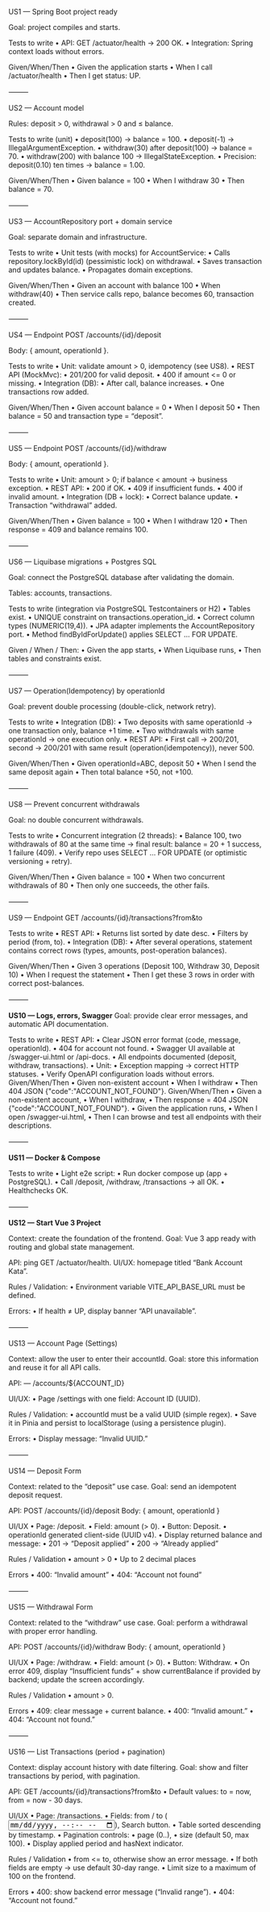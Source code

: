 
US1 — Spring Boot project ready

Goal: project compiles and starts.

Tests to write
	•	API: GET /actuator/health → 200 OK.
	•	Integration: Spring context loads without errors.

Given/When/Then
	•	Given the application starts
	•	When I call /actuator/health
	•	Then I get status: UP.

⸻

US2 — Account model

Rules: deposit > 0, withdrawal > 0 and ≤ balance.

Tests to write (unit)
	•	deposit(100) → balance = 100.
	•	deposit(-1) → IllegalArgumentException.
	•	withdraw(30) after deposit(100) → balance = 70.
	•	withdraw(200) with balance 100 → IllegalStateException.
	•	Precision: deposit(0.10) ten times → balance = 1.00.

Given/When/Then
	•	Given balance = 100
	•	When I withdraw 30
	•	Then balance = 70.

⸻


US3 — AccountRepository port + domain service

Goal: separate domain and infrastructure.

Tests to write
	•	Unit tests (with mocks) for AccountService:
	•	Calls repository.lockById(id) (pessimistic lock) on withdrawal.
	•	Saves transaction and updates balance.
	•	Propagates domain exceptions.

Given/When/Then
	•	Given an account with balance 100
	•	When withdraw(40)
	•	Then service calls repo, balance becomes 60, transaction created.

⸻

US4 — Endpoint POST /accounts/{id}/deposit

Body: { amount, operationId }.

Tests to write
	•	Unit: validate amount > 0, idempotency (see US8).
	•	REST API (MockMvc):
	•	201/200 for valid deposit.
	•	400 if amount <= 0 or missing.
	•	Integration (DB):
	•	After call, balance increases.
	•	One transactions row added.

Given/When/Then
	•	Given account balance = 0
	•	When I deposit 50
	•	Then balance = 50 and transaction type = “deposit”.

⸻

US5 — Endpoint POST /accounts/{id}/withdraw

Body: { amount, operationId }.

Tests to write
	•	Unit: amount > 0; if balance < amount → business exception.
	•	REST API:
	•	200 if OK.
	•	409 if insufficient funds.
	•	400 if invalid amount.
	•	Integration (DB + lock):
	•	Correct balance update.
	•	Transaction “withdrawal” added.

Given/When/Then
	•	Given balance = 100
	•	When I withdraw 120
	•	Then response = 409 and balance remains 100.

⸻

US6 — Liquibase migrations + Postgres SQL

Goal: connect the PostgreSQL database after validating the domain.

Tables: accounts, transactions.

Tests to write (integration via PostgreSQL Testcontainers or H2)
	•	Tables exist.
	•	UNIQUE constraint on transactions.operation_id.
	•	Correct column types (NUMERIC(19,4)).
	•	JPA adapter implements the AccountRepository port.
	•	Method findByIdForUpdate() applies SELECT … FOR UPDATE.

Given / When / Then:
	•	Given the app starts,
	•	When Liquibase runs,
	•	Then tables and constraints exist.

⸻

US7 — Operation(Idempotency) by operationId

Goal: prevent double processing (double-click, network retry).

Tests to write
	•	Integration (DB):
	•	Two deposits with same operationId → one transaction only, balance +1 time.
	•	Two withdrawals with same operationId → one execution only.
	•	REST API:
	•	First call → 200/201, second → 200/201 with same result (operation(idempotency)), never 500.

Given/When/Then
	•	Given operationId=ABC, deposit 50
	•	When I send the same deposit again
	•	Then total balance +50, not +100.

⸻

US8 — Prevent concurrent withdrawals

Goal: no double concurrent withdrawals.

Tests to write
	•	Concurrent integration (2 threads):
	•	Balance 100, two withdrawals of 80 at the same time → final result: balance = 20 + 1 success, 1 failure (409).
	•	Verify repo uses SELECT … FOR UPDATE (or optimistic versioning + retry).

Given/When/Then
	•	Given balance = 100
	•	When two concurrent withdrawals of 80
	•	Then only one succeeds, the other fails.

⸻

US9 — Endpoint GET /accounts/{id}/transactions?from&to

Tests to write
	•	REST API:
	•	Returns list sorted by date desc.
	•	Filters by period (from, to).
	•	Integration (DB):
	•	After several operations, statement contains correct rows (types, amounts, post-operation balances).

Given/When/Then
	•	Given 3 operations (Deposit 100, Withdraw 30, Deposit 10)
	•	When I request the statement
	•	Then I get these 3 rows in order with correct post-balances.

⸻

**US10 — Logs, errors, Swagger**
Goal: provide clear error messages, and automatic API documentation.

Tests to write
	•	REST API:
		•	Clear JSON error format (code, message, operationId).
		•	404 for account not found.
		•	Swagger UI available at /swagger-ui.html or /api-docs.
		•	All endpoints documented (deposit, withdraw, transactions).
	•	Unit:
		•	Exception mapping → correct HTTP statuses.
		•	Verify OpenAPI configuration loads without errors.
Given/When/Then
	•	Given non-existent account
	•	When I withdraw
	•	Then 404 JSON {"code":"ACCOUNT_NOT_FOUND"}.
	Given/When/Then
	•	Given a non-existent account,
	•	When I withdraw,
	•	Then response = 404 JSON {"code":"ACCOUNT_NOT_FOUND"}.
	•	Given the application runs,
	•	When I open /swagger-ui.html,
	•	Then I can browse and test all endpoints with their descriptions.

⸻

**US11 — Docker & Compose**

Tests to write
	•	Light e2e script:
	•	Run docker compose up (app + PostgreSQL).
	•	Call /deposit, /withdraw, /transactions → all OK.
	•	Healthchecks OK.

⸻

**US12  —  Start Vue 3 Project**

Context: create the foundation of the frontend.
Goal: Vue 3 app ready with routing and global state management.

API: ping GET /actuator/health.
UI/UX: homepage titled “Bank Account Kata”.

Rules / Validation:
	•	Environment variable VITE_API_BASE_URL must be defined.

Errors:
	•	If health ≠ UP, display banner “API unavailable”.

⸻

US13 — Account Page (Settings)

Context: allow the user to enter their accountId.
Goal: store this information and reuse it for all API calls.

API: — /accounts/${ACCOUNT_ID}

UI/UX:
	•	Page /settings with one field: Account ID (UUID).

Rules / Validation:
	•	accountId must be a valid UUID (simple regex).
	•	Save it in Pinia and persist to localStorage (using a persistence plugin).

Errors:
	•	Display message: “Invalid UUID.”

⸻

US14 — Deposit Form

Context: related to the “deposit” use case.
Goal: send an idempotent deposit request.

API: POST /accounts/{id}/deposit
Body: { amount, operationId }

UI/UX
	•	Page: /deposit.
	•	Field: amount (> 0).
	•	Button: Deposit.
	•	operationId generated client-side (UUID v4).
	•	Display returned balance and message:
	•	201 → “Deposit applied”
	•	200 → “Already applied”

Rules / Validation
	•	amount > 0
	•	Up to 2 decimal places

Errors
	•	400: “Invalid amount”
	•	404: “Account not found”

⸻

US15 — Withdrawal Form

Context: related to the “withdraw” use case.
Goal: perform a withdrawal with proper error handling.

API: POST /accounts/{id}/withdraw
Body: { amount, operationId }

UI/UX
	•	Page: /withdraw.
	•	Field: amount (> 0).
	•	Button: Withdraw.
	•	On error 409, display “Insufficient funds” + show currentBalance if provided by backend; update the screen accordingly.

Rules / Validation
	•	amount > 0.

Errors
	•	409: clear message + current balance.
	•	400: “Invalid amount.”
	•	404: “Account not found.”

⸻

US16 — List Transactions (period + pagination)

Context: display account history with date filtering.
Goal: show and filter transactions by period, with pagination.

API:
GET /accounts/{id}/transactions?from&to
	•	Default values: to = now, from = now - 30 days.

UI/UX
	•	Page: /transactions.
	•	Fields: from / to (<input type="datetime-local">), Search button.
	•	Table sorted descending by timestamp.
	•	Pagination controls:
	•	page (0..),
	•	size (default 50, max 100).
	•	Display applied period and hasNext indicator.

Rules / Validation
	•	from <= to, otherwise show an error message.
	•	If both fields are empty → use default 30-day range.
	•	Limit size to a maximum of 100 on the frontend.

Errors
	•	400: show backend error message (“Invalid range”).
	•	404: “Account not found.”